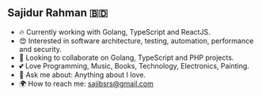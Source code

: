 ## Sajidur Rahman 🇧🇩

- 🔥 Currently working with Golang, TypeScript and ReactJS.
- 😍 Interested in software architecture, testing, automation, performance and security.
- 🐸 Looking to collaborate on Golang, TypeScript and PHP projects.
- 💕 Love Programming, Music, Books, Technology, Electronics, Painting.
- 💭 Ask me about: Anything about I love.
- 🌍 How to reach me: sajibsrs@gmail.com
